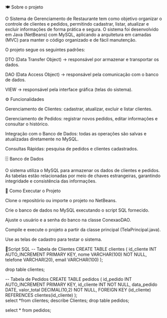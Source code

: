 🍽️ Sobre o projeto

O Sistema de Gerenciamento de Restaurante tem como objetivo organizar o controle de clientes e pedidos, permitindo cadastrar, listar, atualizar e excluir informações de forma prática e segura.
O sistema foi desenvolvido em Java (NetBeans) com MySQL, aplicando a arquitetura em camadas (MVC) para manter o código organizado e de fácil manutenção.

O projeto segue os seguintes padrões:

DTO (Data Transfer Object) → responsável por armazenar e transportar os dados.

DAO (Data Access Object) → responsável pela comunicação com o banco de dados.

VIEW → responsável pela interface gráfica (telas do sistema).

⚙️ Funcionalidades

 Gerenciamento de Clientes: cadastrar, atualizar, excluir e listar clientes.

 Gerenciamento de Pedidos: registrar novos pedidos, editar informações e consultar o histórico.

 Integração com o Banco de Dados: todas as operações são salvas e atualizadas diretamente no MySQL.

 Consultas Rápidas: pesquisa de pedidos e clientes cadastrados.

 🗄️ Banco de Dados

O sistema utiliza o MySQL para armazenar os dados de clientes e pedidos.
As tabelas estão relacionadas por meio de chaves estrangeiras, garantindo integridade e consistência das informações.

🚀 Como Executar o Projeto

Clone o repositório ou importe o projeto no NetBeans.

Crie o banco de dados no MySQL executando o script SQL fornecido.

Ajuste o usuário e a senha do banco na classe ConexaoDAO.

Compile e execute o projeto a partir da classe principal (TelaPrincipal.java).

Use as telas de cadastro para testar o sistema.

📜Script SQL
-- Tabela de Clientes
CREATE TABLE clientes (
    id_cliente INT AUTO_INCREMENT PRIMARY KEY,
    nome VARCHAR(100) NOT NULL,
    telefone VARCHAR(20),
    email VARCHAR(100)
);

drop table clientes;

-- Tabela de Pedidos
CREATE TABLE pedidos (
    id_pedido INT AUTO_INCREMENT PRIMARY KEY,
    id_cliente INT NOT NULL,
    data_pedido DATE,
    valor_total DECIMAL(10,2) NOT NULL,
    FOREIGN KEY (id_cliente) REFERENCES clientes(id_cliente)
);	
select *from clientes;
describe Clientes;
drop table pedidos;

select * from pedidos;
